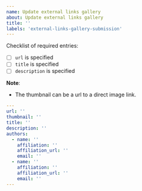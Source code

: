 ```yaml
---
name: Update external links gallery
about: Update external links gallery
title: ''
labels: 'external-links-gallery-submission'
---
```


<!-- Please fill out the template below. -->

Checklist of required entries:

- [ ] `url` is specified
- [ ] `title` is specified
- [ ] `description` is specified

**Note**:

- The thumbnail can be a url to a direct image link.

```yaml
---
url: ''
thumbnail: ''
title: ''
description: ''
authors:
  - name: ''
    affiliation: ''
    affiliation_url: ''
    email: ''
  - name: ''
    affiliation: ''
    affiliation_url: ''
    email: ''
---

```

<!-- Feel free to add comments below this line -->
